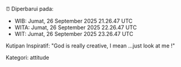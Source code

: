 ⏰ Diperbarui pada:
- WIB: Jumat, 26 September 2025 21.26.47 UTC
- WITA: Jumat, 26 September 2025 22.26.47 UTC
- WIT: Jumat, 26 September 2025 23.26.47 UTC

Kutipan Inspiratif:
"God is really creative, I mean ...just look at me !"


Kategori: attitude

